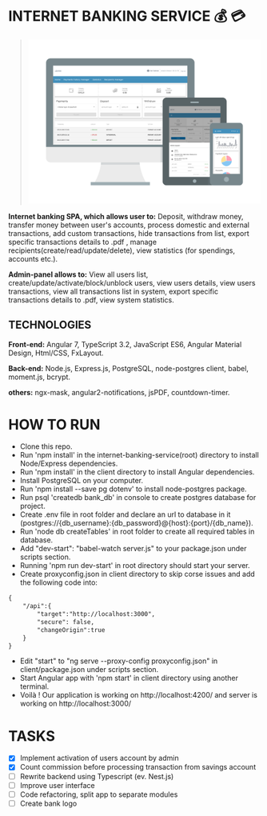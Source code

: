 # INTERNET BANKING SERVICE :moneybag: :credit_card:

>![responsive web app](https://github.com/grynyk/internet-banking-service/blob/master/client/src/assets/1.png)

**Internet banking SPA, which allows user to:** 
Deposit, withdraw money, transfer money between user's accounts, process domestic and external transactions, add custom transactions, hide transactions from list, export specific transactions details to .pdf , manage recipients(create/read/update/delete), view statistics (for spendings, accounts etc.).

**Admin-panel allows to:**
View all users list, create/update/activate/block/unblock users, view users details, view users transactions, view all transactions list in system, export specific transactions details to .pdf, view system statistics.

## TECHNOLOGIES

**Front-end:** Angular 7, TypeScript 3.2, JavaScript ES6, Angular Material Design, Html/CSS, FxLayout.

**Back-end:** Node.js, Express.js, PostgreSQL, node-postgres client, babel, moment.js, bcrypt.

**others:** ngx-mask, angular2-notifications, jsPDF, countdown-timer.

# HOW TO RUN
- Clone this repo.
- Run 'npm install' in the internet-banking-service(root) directory to install Node/Express dependencies.
- Run 'npm install' in the client directory to install Angular dependencies.
- Install PostgreSQL on your computer.
- Run 'npm install --save pg dotenv' to install node-postgres package.
- Run psql 'createdb bank_db' in console to create postgres database for project.
- Create .env file in root folder and declare an url to database in it (postgres://{db_username}:{db_password}@{host}:{port}/{db_name}).
- Run 'node db createTables' in root folder to create all required tables in database.
- Add "dev-start": "babel-watch server.js" to your package.json under scripts section.
- Running 'npm run dev-start' in root directory should start your server.
- Create proxyconfig.json in client directory to skip corse issues and add the following code into:
```
{
    "/api":{
        "target":"http://localhost:3000",
        "secure": false,
        "changeOrigin":true
    }
}
```
- Edit "start" to "ng serve --proxy-config proxyconfig.json" in client/package.json under scripts section.
- Start Angular app with 'npm start' in client directory using another terminal.
- Voilà ! Our application is working on http://localhost:4200/ and server is working on http://localhost:3000/

# TASKS
- [x] Implement activation of users account by admin
- [x] Count commission before processing transaction from savings account
- [ ] Rewrite backend using Typescript (ev. Nest.js)
- [ ] Improve user interface
- [ ] Code refactoring, split app to separate modules
- [ ] Create bank logo
